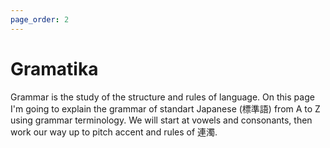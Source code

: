 ```yaml
---
page_order: 2
---
```



# Gramatika

Grammar is the study of the structure and rules of language. On this page I'm going to explain the grammar of standart Japanese (標準語) from A to Z using grammar terminology. We will start at vowels and consonants, then work our way up to pitch accent and rules of 連濁.
